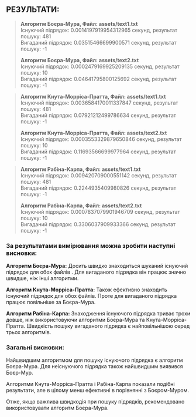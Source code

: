 ## РЕЗУЛЬТАТИ:

> **Алгоритм Боєра-Мура, Файл: assets/text1.txt**  
> Існуючий підрядок: 0.0014197919954312965 секунд, результат пошуку: 481  
> Вигаданий підрядок: 0.03515466699900571 секунд, результат пошуку: -1
> 
> **Алгоритм Боєра-Мура, Файл: assets/text2.txt**  
> Існуючий підрядок: 0.0002479169925209135 секунд, результат пошуку: 10  
> Вигаданий підрядок: 0.04641795800125692 секунд, результат пошуку: -1

> **Алгоритм Кнута-Морріса-Пратта, Файл: assets/text1.txt**  
> Існуючий підрядок: 0.0036584170011337847 секунд, результат пошуку: 481  
> Вигаданий підрядок: 0.07921212499786634 секунд, результат пошуку: -1
> 
> **Алгоритм Кнута-Морріса-Пратта, Файл: assets/text2.txt**  
> Існуючий підрядок: 0.0003553329879650846 секунд, результат пошуку: 10  
> Вигаданий підрядок: 0.11693566699977964 секунд, результат пошуку: -1

> **Алгоритм Рабіна-Карпа, Файл: assets/text1.txt**  
> Існуючий підрядок: 0.009420709000551142 секунд, результат пошуку: 481  
> Вигаданий підрядок: 0.2244935409980826 секунд, результат пошуку: -1
> 
> **Алгоритм Рабіна-Карпа, Файл: assets/text2.txt**  
> Існуючий підрядок: 0.0007837079901946709 секунд, результат пошуку: 10  
> Вигаданий підрядок: 0.3306037909933366 секунд, результат пошуку: -1

### За результатами вимірювання можна зробити наступні висновки:

**Алгоритм Боєра-Мура:**
Досить швидко знаходиться шуканий існуючий підрядок для обох файлів .
Для вигаданого підрядка він працює значно швидше, ніж інші алгоритми.

**Алгоритм Кнута-Морріса-Пратта:**
Також ефективно знаходить існуючий підрядок для обох файлів.
Проте для вигаданого підрядка працює повільніше за Боєра-Мура.

**Алгоритм Рабіна-Карпа:**
Знаходження існуючого підрядка триває трохи довше, ніж використовуючи алгоритми Боєра-Мура та Кнута-Морріса-Пратта.
Швидкість пошуку вигаданого підрядка є найповільнішою серед трьох алгоритмів.

### Загальні висновки:

Найшвидшим алгоритмом для пошуку існуючого підрядка є алгоритм Боєра-Мура.
Для неіснуючого підрядка також найшвидшим виявився Боєр-Мур.

Алгоритми Кнута-Морріса-Пратта і Рабіна-Карпа показали подібні результати, але в цілому менш ефективні в порівнянні з Боєром-Муром.

Отже, якщо важлива швидкодія при пошуку підрядків, рекомендовано використовувати алгоритм Боєра-Мура.
